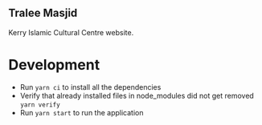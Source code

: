 Tralee Masjid
--------------
Kerry Islamic Cultural Centre website.

# Development
- Run `yarn ci` to install all the dependencies
- Verify that already installed files in node_modules did not get removed `yarn verify`
- Run `yarn start` to run the application
